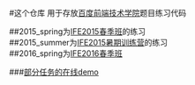 ﻿#这个仓库
用于存放[百度前端技术学院](http://ife.baidu.com/)题目练习代码   

##2015_spring为[IFE2015春季班](https://github.com/baidu-ife/ife/tree/master/2015_spring)的练习  
##2015_summer为[IFE2015暑期训练营](https://github.com/baidu-ife/ife/tree/master/2015_summer)的练习  
##2016_spring为[IFE2016春季班](http://ife.baidu.com/task/all)  

###[部分任务的在线demo](https://github.com/allen286/demo)  

